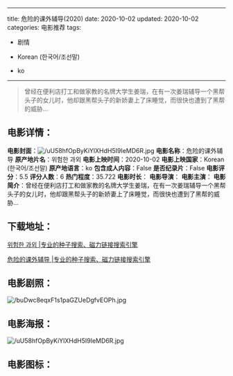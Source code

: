 
---
title: 危险的课外辅导(2020)
date: 2020-10-02
updated: 2020-10-02
categories: 电影推荐
tags:
- 剧情

- Korean (한국어/조선말)
- ko
---


> 曾经在便利店打工和做家教的名牌大学生姜瑞，在有一次姜瑞辅导一个黑帮头子的女儿时，他却跟黑帮头子的新娇妻上了床睡觉，而很快也遭到了黑帮的威胁...

## **电影详情**：

**电影封面**：<img src="https://image.tmdb.org/t/p/w200/uU58hfOpByKiYlXHdH5I9IeMD6R.jpg" alt="/uU58hfOpByKiYlXHdH5I9IeMD6R.jpg" title="/uU58hfOpByKiYlXHdH5I9IeMD6R.jpg">
**电影名称**：危险的课外辅导
**原产地片名**：위험한 과외
**电影上映时间**：2020-10-02
**电影上映国家**：Korean (한국어/조선말)
**原产地语言**：ko
**包含成人内容**：False
**是否纪录片**：False
**电影评分**：5.5
**评分人数**：6
**热门程度**：35.722
**电影时长**：
**电影导演**：
**电影主演**：
**电影简介**：曾经在便利店打工和做家教的名牌大学生姜瑞，在有一次姜瑞辅导一个黑帮头子的女儿时，他却跟黑帮头子的新娇妻上了床睡觉，而很快也遭到了黑帮的威胁...

## **下载地址**：
[위험한 과외 |专业的种子搜索、磁力链接搜索引擎](https://movie.amd794.com:2083/?search=%EC%9C%84%ED%97%98%ED%95%9C%20%EA%B3%BC%EC%99%B8&ordering=&mode=match_phrase&page_size=10&page=1)

[危险的课外辅导 |专业的种子搜索、磁力链接搜索引擎](https://movie.amd794.com:2083/?search=%E5%8D%B1%E9%99%A9%E7%9A%84%E8%AF%BE%E5%A4%96%E8%BE%85%E5%AF%BC&ordering=&mode=match_phrase&page_size=10&page=1)
 

## **电影剧照**：
<img src="https://image.tmdb.org/t/p/original/buDwc8eqxF1s1paGZUeDgfvEOPh.jpg" alt="/buDwc8eqxF1s1paGZUeDgfvEOPh.jpg" title="/buDwc8eqxF1s1paGZUeDgfvEOPh.jpg">

## **电影海报**：
<img src="https://image.tmdb.org/t/p/original/uU58hfOpByKiYlXHdH5I9IeMD6R.jpg" alt="/uU58hfOpByKiYlXHdH5I9IeMD6R.jpg" title="/uU58hfOpByKiYlXHdH5I9IeMD6R.jpg">

## **电影图标**：


